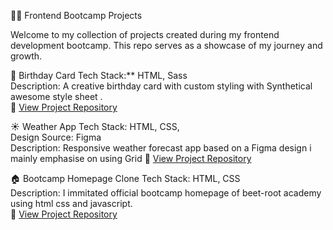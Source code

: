  🧑‍💻 Frontend Bootcamp Projects

Welcome to my collection of projects created during my frontend development bootcamp. This repo serves as a showcase of my journey and growth.



 🎉 Birthday Card
Tech Stack:** HTML, Sass  
Description: A creative birthday card with custom styling with Synthetical awesome style sheet .  
🔗 [View Project Repository](https://github.com/jidris-spec/birthday-card.git)



 ☀️ Weather App
Tech Stack: HTML, CSS,  
Design Source: Figma  
Description: Responsive weather forecast app based on a Figma design i mainly emphasise on  using Grid 
🔗 [View Project Repository](https://github.com/jidris-spec/jidris-spec-Figma-Grid.scss.git)



 🏠 Bootcamp Homepage Clone
Tech Stack: HTML, CSS  
Description: I immitated official bootcamp homepage of beet-root academy using html css and javascript.  
🔗 [View Project Repository](https://github.com/jidris-spec/Bootcamp-homepage.git)
